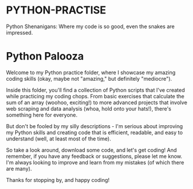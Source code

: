 # PYTHON-PRACTISE
 Python Shenanigans: Where my code is so good, even the snakes are impressed.

<H1>Python Palooza</H1>
Welcome to my Python practice folder, where I showcase my amazing coding skills (okay, maybe not "amazing," but definitely "mediocre").



Inside this folder, you'll find a collection of Python scripts that I've created while practicing my coding chops. From basic exercises that calculate the sum of an array (woohoo, exciting!) to more advanced projects that involve web scraping and data analysis (whoa, hold onto your hats!), there's something here for everyone.


But don't be fooled by my silly descriptions - I'm serious about improving my Python skills and creating code that is efficient, readable, and easy to understand (well, at least most of the time).

So take a look around, download some code, and let's get coding! And remember, if you have any feedback or suggestions, please let me know. I'm always looking to improve and learn from my mistakes (of which there are many).

Thanks for stopping by, and happy coding!
